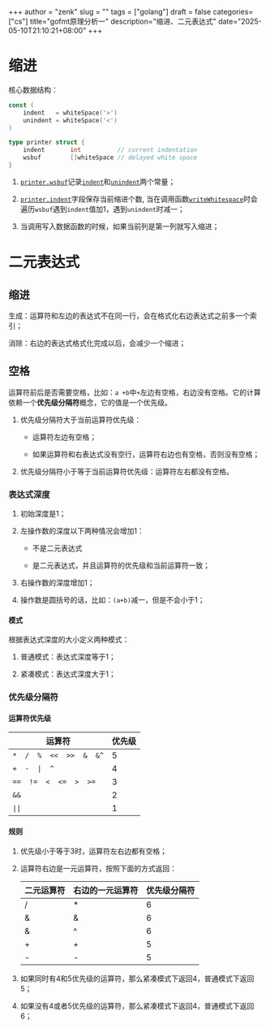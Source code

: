 +++
author = "zenk"
slug = ""
tags = ["golang"]
draft = false
categories=["cs"]
title="gofmt原理分析一"
description="缩进、二元表达式"
date="2025-05-10T21:10:21+08:00"
+++

# 缩进

核心数据结构：

```go
const (
    indent   = whiteSpace('>')
    unindent = whiteSpace('<')
)

type printer struct {
    indent       int          // current indentation
    wsbuf        []whiteSpace // delayed white space
}
```

1. [`printer.wsbuf`](https://github.com/golang/go/blob/master/src/go/printer/printer.go#L68)记录[`indent`](https://github.com/golang/go/blob/master/src/go/printer/printer.go#L35)和[`unindent`](https://github.com/golang/go/blob/master/src/go/printer/printer.go#L36)两个常量；

2. [`printer.indent`](https://github.com/golang/go/blob/master/src/go/printer/printer.go#L61)字段保存当前缩进个数, 当在调用函数[`writeWhitespace`](https://github.com/golang/go/blob/master/src/go/printer/printer.go#L817)时会遍历`wsbuf`遇到`indent`值加1，遇到`unindent`时减一；

3. 当调用写入数据函数的时候，如果当前列是第一列就写入缩进；

# 二元表达式

## 缩进

生成：运算符和左边的表达式不在同一行，会在格式化右边表达式之前多一个索引；

消除：右边的表达式格式化完成以后，会减少一个缩进；

## 空格

运算符前后是否需要空格，比如：`a +b`中`+`左边有空格，右边没有空格。它的计算依赖一个**优先级分隔符**概念，它的值是一个优先级。

1. 优先级分隔符大于当前运算符优先级：
   
   * 运算符左边有空格；
   
   * 如果运算符和右表达式没有空行，运算符右边也有空格，否则没有空格；

2. 优先级分隔符小于等于当前运算符优先级：运算符左右都没有空格。

### 表达式深度

1. 初始深度是1；

2. 左操作数的深度以下两种情况会增加1：
   
   * 不是二元表达式
   
   * 是二元表达式，并且运算符的优先级和当前运算符一致；

3. 右操作数的深度增加1；

4. 操作数是圆括号的话，比如：`(a+b)`减一，但是不会小于1；

#### 模式

根据表达式深度的大小定义两种模式：

1. 普通模式：表达式深度等于1；

2. 紧凑模式：表达式深度大于1；

### 优先级分隔符

#### 运算符优先级

| 运算符                      | 优先级 |
| ------------------------ | --- |
| `*  /  %  <<  >>  &  &^` | 5   |
| `+  -  \|  ^`            | 4   |
| `==  !=  <  <=  >  >=`   | 3   |
| `&&`                     | 2   |
| `\|\|`                   | 1   |

#### 规则

1. 优先级小于等于3时，运算符左右边都有空格；

2. 运算符右边是一元运算符，按照下面的方式返回：
   
   | 二元运算符 | 右边的一元运算符 | 优先级分隔符 |
   | ----- | -------- | ------ |
   | /     | *        | 6      |
   | &     | &        | 6      |
   | &     | ^        | 6      |
   | +     | +        | 5      |
   | -     | -        | 5      |

3. 如果同时有4和5优先级的运算符，那么紧凑模式下返回4，普通模式下返回5；

4. 如果没有4或者5优先级的运算符，那么紧凑模式下返回4，普通模式下返回6；
